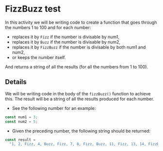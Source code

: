 # FizzBuzz test

In this activity we will be writing code to create a function that goes through the numbers 1 to 100 and for each number:

- replaces it by `Fizz` if the number is divisable by num1,
- replaces it by `Buzz` if the number is divisable by num2,
- replaces it by `FizzBuzz` if the number is divisable by both num1 and num2,
- or keeps the number itself.

And returns a string of all the results (for all the numbers from 1 to 100).

## Details

We will be writing code in the body of the `fizzBuzz()` function to achieve this.
The result will be a string of all the results produced for each number.

- See the following number for an example:

```js
const num1 = 3;
const num2 = 5;
```

- Given the preceding number, the following string should be returned:

```js
const result =
  "1, 2, Fizz, 4, Buzz, Fizz, 7, 8, Fizz, Buzz, 11, Fizz, 13, 14, FizzBuzz, 16, 17, Fizz, 19, Buzz, Fizz, 22, 23, Fizz, Buzz, 26, Fizz, 28, 29, FizzBuzz, 31, 32, Fizz, 34, Buzz, Fizz, 37, 38, Fizz, Buzz, 41, Fizz, 43, 44, FizzBuzz, 46, 47, Fizz, 49, Buzz, Fizz, 52, 53, Fizz, Buzz, 56, Fizz, 58, 59, FizzBuzz, 61, 62, Fizz, 64, Buzz, Fizz, 67, 68, Fizz, Buzz, 71, Fizz, 73, 74, FizzBuzz, 76, 77, Fizz, 79, Buzz, Fizz, 82, 83, Fizz, Buzz, 86, Fizz, 88, 89, FizzBuzz, 91, 92, Fizz, 94, Buzz, Fizz, 97, 98, Fizz, Buzz";
```
